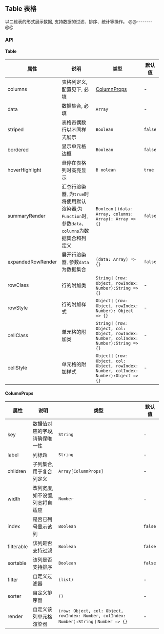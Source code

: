 ## Table 表格
以二维表的形式展示数据, 支持数据的过滤、排序、统计等操作。
@@--------@@
### API
#### Table
属性 | 说明 | 类型 | 默认值
-----|------| ---- | ---
columns | 表格列定义, 配置见下, 必填 | [ColumnProps](/#/) | -
data | 数据集合, 必填 | ```Array``` | - 
striped | 表格奇偶数行以不同样式展示 | ```Boolean``` | ```false```
bordered | 显示单元格边框 | ```Boolean``` | ```false```
hoverHighlight | 悬停在表格列时高亮显示 | ```B oolean``` | ```true```
summaryRender | 汇总行渲染器, 为```true```时将使用默认渲染器;为```Function```时, 参数```data```、```columns```为数据集合和列定义 | ```Boolean丨(data: Array, columns: Array): Array => {}``` | ```false```
expandedRowRender | 展开行渲染器, 参数```data```为数据集合 | ```(data: Array) => {}``` | ```false```
rowClass | 行的附加类 | ```String丨(row: Object, rowIndex: Number):String => {}``` | -
rowStyle | 行的附加样式 | ```Object丨(row: Object, rowIndex: Number): Object => {}``` | -
cellClass | 单元格的附加类 | ```String丨(row: Object, col: Object, rowIndex: Number, colIndex: Number):String => {}``` | -
cellStyle | 单元格的附加样式 | ```Object丨(row: Object, col: Object, rowIndex: Number, colIndex: Number):Object => {}``` | -

#### ColumnProps
属性 | 说明 | 类型 | 默认值
-----|------| ---- | ---
key | 数据值对应的字段, 请确保唯一性 | ```String``` | -
label | 列标题 | ```String``` | -
children | 子列集合, 用于复合列定义 | ```Array[ColumnProps]``` | -
width | 改列宽度, 如不设置, 列宽将自适应 | ```Number``` | -
index | 是否已列号显示该列 | ```Boolean``` | ```false```
filterable | 该列是否支持过滤 | ```Boolean``` | ```false```
sortable | 该列是否支持排序 | ```Boolean``` | ```false```
filter | 自定义过滤器 | ```(list)``` | -
sorter | 自定义排序器 | ```()``` | -
render | 自定义该列单元格渲染器 | ```(row: Object, col: Object, rowIndex: Number, colIndex: Number):String丨Number => {}``` | -
